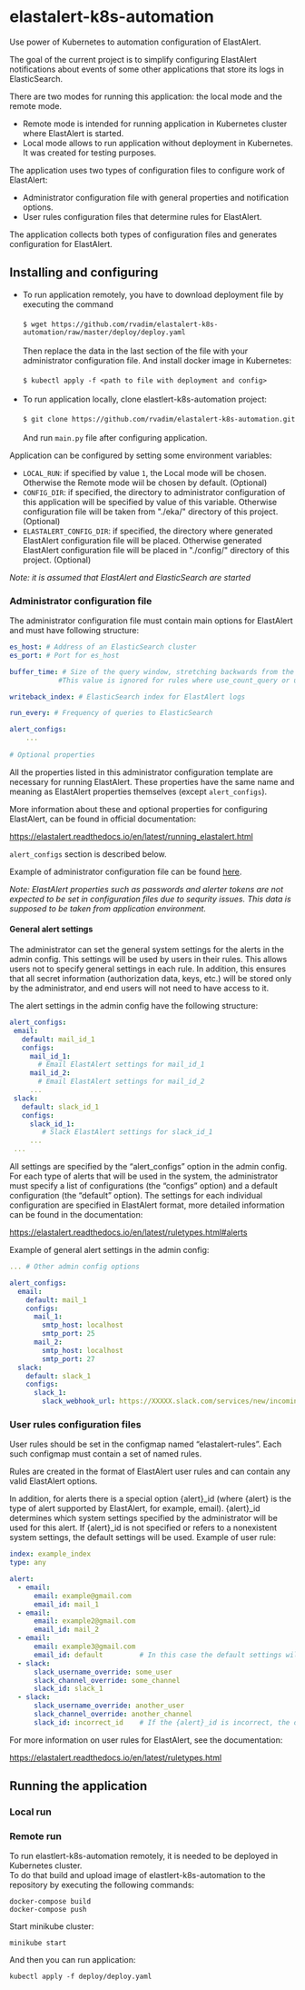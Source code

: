 # elastalert-k8s-automation
Use power of Kubernetes to automation configuration of ElastAlert.

The goal of the current project is to simplify configuring ElastAlert notifications about events of some other 
applications that store its logs in ElasticSearch.

There are two modes for running this application: the local mode and the remote mode.
* Remote mode is intended for running application in Kubernetes cluster where ElastAlert 
is started.
* Local mode allows to run application without deployment in Kubernetes. It was created for testing purposes.

The application uses two types of configuration files to configure work of ElastAlert:
* Administrator configuration file with general properties and notification options.
* User rules configuration files that determine rules for ElastAlert.

The application collects both types of configuration files and generates configuration for ElastAlert.

## Installing and configuring
* To run application remotely, you have to download deployment file by executing the command
<br/><br/>
``
$ wget https://github.com/rvadim/elastalert-k8s-automation/raw/master/deploy/deploy.yaml
``
<br/><br/>
Then replace the data in the last section of the file with your administrator configuration file.
And install docker image in Kubernetes:
<br/><br/>
``
$ kubectl apply -f <path to file with deployment and config>
``
<br/><br/>
* To run application locally, clone elastlert-k8s-automation project:
<br/><br/>
``
$ git clone https://github.com/rvadim/elastalert-k8s-automation.git
``
<br/><br/>
And run `main.py` file after configuring application.  

Application can be configured by setting some environment variables:
* `LOCAL_RUN`: if specified by value `1`, the Local mode will be chosen. 
Otherwise the Remote mode wiil be chosen by default. (Optional)
* `CONFIG_DIR`: if specified, the directory to administrator configuration of this application will be 
specified by value of this variable. 
Otherwise configuration file will be taken from "./eka/" directory of this project. (Optional)
* `ELASTALERT_CONFIG_DIR`: if specified, the directory where generated ElastAlert configuration file will be placed. 
Otherwise generated ElastAlert configuration file will be placed in "./config/" directory of this project. (Optional)

*Note: it is assumed that ElastAlert and ElasticSearch are started*

### Administrator configuration file
The administrator configuration file must contain main options for ElastAlert and must have following structure:
```yaml
es_host: # Address of an ElasticSearch cluster
es_port: # Port for es_host

buffer_time: # Size of the query window, stretching backwards from the time each query is run. 
            #This value is ignored for rules where use_count_query or use_terms_query is set to true.

writeback_index: # ElasticSearch index for ElastAlert logs

run_every: # Frequency of queries to ElasticSearch

alert_configs:
    ...
    
# Optional properties
```

All the properties listed in this administrator configuration template are necessary for 
running ElastAlert. These properties have the same name and meaning as ElastAlert properties themselves (except `alert_configs`).  

More information about these and optional properties for configuring ElastAlert, can be found in official documentation:

https://elastalert.readthedocs.io/en/latest/running_elastalert.html

`alert_configs` section is described below.

Example of administrator configuration file can be found 
[here](https://github.com/rvadim/elastalert-k8s-automation/blob/master/examples/admin_config_example.yaml). 

*Note: ElastAlert properties such as passwords and alerter tokens are not expected to be set in configuration files 
due to sequrity issues. This data is supposed to be taken from application environment.*


#### General alert settings
The administrator can set the general system settings for the alerts in the admin config. This settings will be used 
by users in their rules. This allows users not to specify general settings in each rule. In addition, this ensures 
that all secret information (authorization data, keys, etc.) will be stored only by the administrator, and end users 
will not need to have access to it.

The alert settings in the admin config have the following structure:

```yaml
alert_configs:
 email:
   default: mail_id_1
   configs:
     mail_id_1:
       # Email ElastAlert settings for mail_id_1
     mail_id_2:
       # Email ElastAlert settings for mail_id_2
     ...
 slack:
   default: slack_id_1
   configs:
     slack_id_1:
        # Slack ElastAlert settings for slack_id_1
     ...
 ...

```

All settings are specified by the “alert_configs” option in the admin config. For each type of alerts that will be used 
in the system, the administrator must specify a list of configurations (the “configs” option) and a default configuration 
(the “default” option). The settings for each individual configuration are specified in ElastAlert format, more detailed 
information can be found in the documentation:

https://elastalert.readthedocs.io/en/latest/ruletypes.html#alerts

Example of general alert settings in the admin config:

```yaml
... # Other admin config options

alert_configs:
  email:
    default: mail_1
    configs:
      mail_1:
        smtp_host: localhost
        smtp_port: 25
      mail_2:
        smtp_host: localhost
        smtp_port: 27
  slack:
    default: slack_1
    configs:
      slack_1:
        slack_webhook_url: https://XXXXX.slack.com/services/new/incoming-webhook

```

### User rules configuration files
User rules should be set in the configmap named “elastalert-rules”. Each such configmap must contain a set of named rules.

Rules are created in the format of ElastAlert user rules and can contain any valid ElastAlert options.

In addition, for alerts there is a special option {alert}_id (where {alert} is the type of alert supported by ElastAlert, 
for example, email). {alert}_id determines which system settings specified by the administrator will be used for this 
alert. If {alert}_id is not specified or refers to a nonexistent system settings, the default settings will be used.
Example of user rule:


```yaml
index: example_index
type: any

alert:
  - email:
      email: example@gmail.com
      email_id: mail_1
  - email:
      email: example2@gmail.com
      email_id: mail_2
  - email:
      email: example3@gmail.com
      email_id: default         # In this case the default settings will be used
  - slack:
      slack_username_override: some_user
      slack_channel_override: some_channel
      slack_id: slack_1
  - slack:
      slack_username_override: another_user
      slack_channel_override: another_channel
      slack_id: incorrect_id    # If the {alert}_id is incorrect, the default settings will be used
```

For more information on user rules for ElastAlert, see the documentation:

https://elastalert.readthedocs.io/en/latest/ruletypes.html

## Running the application

### Local run 

### Remote run
To run elastlert-k8s-automation remotely, it is needed to be deployed in Kubernetes cluster.<br/>
To do that build and upload image of elastlert-k8s-automation to the repository by executing the following commands:
```
docker-compose build
docker-compose push
```
Start minikube cluster:
```
minikube start
```
And then you can run application:
```
kubectl apply -f deploy/deploy.yaml
```

